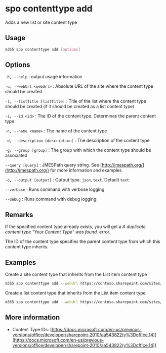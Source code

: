 # spo contenttype add

Adds a new list or site content type

## Usage

```sh
m365 spo contenttype add [options]
```

## Options

`-h, --help`
: output usage information

`-u, --webUrl <webUrl>`
: Absolute URL of the site where the content type should be created

`-l, --listTitle [listTitle]`
: Title of the list where the content type should be created (if it should be created as a list content type)

`-i, --id <id>`
: The ID of the content type. Determines the parent content type

`-n, --name <name>`
: The name of the content type

`-d, --description [description]`
: The description of the content type

`-g, --group [group]`
: The group with which the content type should be associated

`--query [query]`
: JMESPath query string. See [http://jmespath.org/](http://jmespath.org/) for more information and examples

`-o, --output [output]`
: Output type. `json,text`. Default `text`

`--verbose`
: Runs command with verbose logging

`--debug`
: Runs command with debug logging

## Remarks

If the specified content type already exists, you will get a _A duplicate content type "Your Content Type" was found._ error.

The ID of the content type specifies the parent content type from which this content type inherits.

## Examples

Create a site content type that inherits from the List item content type

```sh
m365 spo contenttype add --webUrl https://contoso.sharepoint.com/sites/contoso-sales --name 'PnP Alert' --id 0x01007926A45D687BA842B947286090B8F67D --group 'PnP Content Types'
```

Create a list content type that inherits from the List item content type

```sh
m365 spo contenttype add --webUrl https://contoso.sharepoint.com/sites/contoso-sales --listTitle Alerts --name 'PnP Alert' --id 0x01007926A45D687BA842B947286090B8F67D
```

## More information

- Content Type IDs: [https://docs.microsoft.com/en-us/previous-versions/office/developer/sharepoint-2010/aa543822(v%3Doffice.14)](https://docs.microsoft.com/en-us/previous-versions/office/developer/sharepoint-2010/aa543822(v%3Doffice.14))